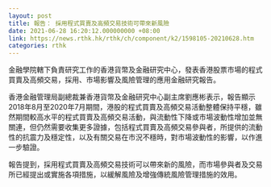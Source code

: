 ```yaml
---
layout: post
title: 報告： 採用程式買賣及高頻交易技術可帶來新風險
date: 2021-06-28 16:20:12.000000000 +08:00
link: https://news.rthk.hk/rthk/ch/component/k2/1598105-20210628.htm
categories: rthk
---
```


金融學院轄下負責研究工作的香港貨幣及金融研究中心，發表香港股票市場的程式買賣及高頻交易，採用、市場影響及風險管理的應用金融研究報告。

香港金融管理局副總裁兼香港貨幣及金融研究中心副主席劉應彬表示，報告顯示2018年8月至2020年7月期間，港股的程式買賣及高頻交易活動整體保持平穩，雖然期間較高水平的程式買賣及高頻交易活動，與流動性下降或市場波動性增加並無關連，但仍然需要收集更多證據，包括程式買賣及高頻交易參與者，所提供的流動性的抗震力及穩定性，以及有關交易在市況不穩時，對市場波動性的影響，以作進一步驗證。

報告提到，採用程式買賣及高頻交易技術可以帶來新的風險，而市場參與者及交易所已經提出或實施各項措施，以緩解風險及增強傳統風險管理措施的效用。
